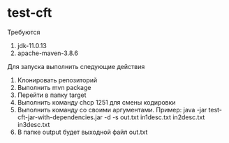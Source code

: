# test-cft

Требуются

1) jdk-11.0.13
2) apache-maven-3.8.6

Для запуска выполнить следующие действия

1) Клонировать репозиторий
2) Выполнить mvn package
3) Перейти в папку target
4) Выполнить команду chcp 1251 для смены кодировки
5) Выполнить команду со своими аргументами. Пример: java -jar test-cft-jar-with-dependencies.jar -d -s out.txt in1desc.txt in2desc.txt in3desc.txt
6) В папке output будет выходной файл out.txt
